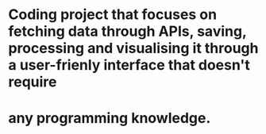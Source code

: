 # Coding project that focuses on fetching data through APIs, saving, processing and visualising it through a user-frienly interface that doesn't require
# any programming knowledge.
